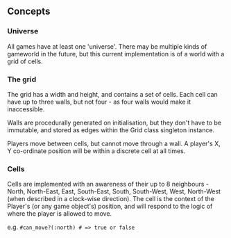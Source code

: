## Concepts

### Universe

All games have at least one 'universe'. There may be multiple kinds of gameworld in the future, but this current implementation is of a world with a grid of cells.

### The grid

The grid has a width and height, and contains a set of cells. Each cell can have up to three walls, but not four - as four walls would make it inaccessible.

Walls are procedurally generated on initialisation, but they don't have to be immutable, and stored as edges within the Grid class singleton instance. 

Players move between cells, but cannot move through a wall. A player's X, Y co-ordinate position will be within a discrete cell at all times.

### Cells

Cells are implemented with an awareness of their up to 8 neighbours - North, North-East, East, South-East, South, South-West, West, North-West (when described in a clock-wise direction). The cell is the context of the Player's (or any game object's) position, and will respond to the logic of where the player is allowed to move.

e.g. ``#can_move?(:north) # => true or false``


